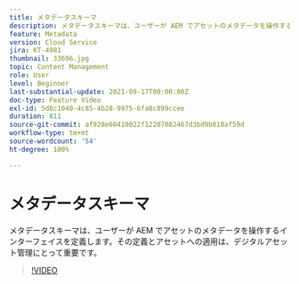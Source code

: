 ```yaml
---
title: メタデータスキーマ
description: メタデータスキーマは、ユーザーが AEM でアセットのメタデータを操作するインターフェイスを定義します。その定義とアセットへの適用は、デジタルアセット管理にとって重要です。
feature: Metadata
version: Cloud Service
jira: KT-4981
thumbnail: 33696.jpg
topic: Content Management
role: User
level: Beginner
last-substantial-update: 2021-09-17T00:00:00Z
doc-type: Feature Video
exl-id: 5d8c1040-4c85-4b28-9975-6fa0c899ccee
duration: 811
source-git-commit: af928e60410022f12207082467d3bd9b818af59d
workflow-type: tm+mt
source-wordcount: '54'
ht-degree: 100%

---
```


# メタデータスキーマ

メタデータスキーマは、ユーザーが AEM でアセットのメタデータを操作するインターフェイスを定義します。その定義とアセットへの適用は、デジタルアセット管理にとって重要です。

>[!VIDEO](https://video.tv.adobe.com/v/33696?quality=12&learn=on)
